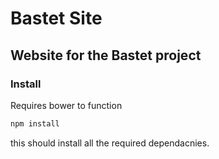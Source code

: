 # Bastet Site

## Website for the Bastet project

### Install

Requires bower to function

```bash
npm install
```

this should install all the required dependacnies.



